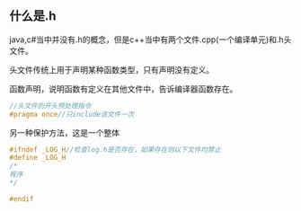 ## 什么是.h
java,c#当中并没有.h的概念，但是c++当中有两个文件.cpp(一个编译单元)和.h头文件。

头文件传统上用于声明某种函数类型，只有声明没有定义。

函数声明，说明函数有定义在其他文件中，告诉编译器函数存在。

``` c++
//头文件的开头预处理指令
#pragma once//只include该文件一次
```
另一种保护方法，这是一个整体
``` c++
#ifndef _LOG_H//检查log.h是否存在，如果存在则以下文件均禁止
#define _LOG_H
/*
程序
*/

#endif
```